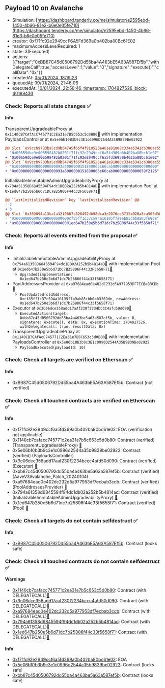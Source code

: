 ## Payload 10 on Avalanche

- Simulation: [https://dashboard.tenderly.co/me/simulator/e2595ebd-1450-4b66-81e3-b6e0e05fe710](https://dashboard.tenderly.co/me/simulator/e2595ebd-1450-4b66-81e3-b6e0e05fe710)
- creator: 0xf71fc92e2949ccF6A5Fd369a0b402ba80Bc61E02
- maximumAccessLevelRequired: 1
- state: 3(Executed)
- actions: [{"target":"0xBB87C45d0506792Dd55ba4A463bE5A63A587Ef5b","withDelegateCall":true,"accessLevel":1,"value":"0","signature":"execute()","callData":"0x"}]
- createdAt: [05/01/2024, 18:19:23](https://snowscan.xyz/tx/0xaf78674060ea678c2e3c79a5ba70faf6385dd3df45b7adb4bff2bd3397fa73b3)
- queuedAt: [09/01/2024, 21:46:06](https://snowscan.xyz/tx/0x7e9faefa0b9b3e7cb7b83c3edc9ef3eb54a1de8ba3b1dd7dbf7fd7cb6f86e16e)
- executedAt: [10/01/2024, 22:58:46, timestamp: 1704927526, block: 40199430](https://snowscan.xyz/tx/0x145cef0f3cd53d06c2aeb26b2363518b63bac1a914c9a77852e199b776b77c93)

### Check: Reports all state changes :white_check_mark:

#### Info


TransparentUpgradeableProxy at `0x1140CB7CAfAcC745771C2Ea31e7B5C653c5d0B80`[:ghost:](https://github.com/bgd-labs/aave-address-book "GovernanceV3Avalanche.PAYLOADS_CONTROLLER") with implementation PayloadsController at `0x5e06b10B3b9c3E1c0996D2544A35B9839Be02922`
```diff
@@ Slot `0x9ccb9783ba5cd0b54745f65f4f918525e461e91888c334e5342cb380ac558d53` @@
- "0x00659dbe9e006598482b0201f71fc92e2949ccf6a5fd369a0b402ba80bc61e02"
+ "0x00659dbe9e006598482b0301f71fc92e2949ccf6a5fd369a0b402ba80bc61e02"
@@ Slot `0x9ccb9783ba5cd0b54745f65f4f918525e461e91888c334e5342cb380ac558d54` @@
- "0x000000000000000000093a8000000151800065c66cab00000000000000000000"
+ "0x000000000000000000093a8000000151800065c66cab000000000000659f2126"
```

InitializableImmutableAdminUpgradeabilityProxy at `0x794a61358D6845594F94dc1DB02A252b5b4814aD`[:ghost:](https://github.com/bgd-labs/aave-address-book "AaveV3Avalanche.POOL") with implementation Pool at `0x1ed647b250e5b6d71DC7B25806F44c33F5658F71`[:ghost:](https://github.com/bgd-labs/aave-address-book "AaveV3Avalanche.POOL_IMPL")
```diff
@@ `lastInitializedRevision` key `lastInitializedRevision` @@
- 2
+ 3
@@ Slot `0x360894a13ba1a3210667c828492db98dca3e2076cc3735a920a3ca505d382bbc` @@
- "0x000000000000000000000000cf85ff1c37c594a10195f7a9ab85cbb0a03f69de"
+ "0x0000000000000000000000001ed647b250e5b6d71dc7b25806f44c33f5658f71"
```


### Check: Reports all events emitted from the proposal :white_check_mark:

#### Info

- InitializableImmutableAdminUpgradeabilityProxy at `0x794a61358D6845594F94dc1DB02A252b5b4814aD`[:ghost:](https://github.com/bgd-labs/aave-address-book "AaveV3Avalanche.POOL") with implementation Pool at `0x1ed647b250e5b6d71DC7B25806F44c33F5658F71`[:ghost:](https://github.com/bgd-labs/aave-address-book "AaveV3Avalanche.POOL_IMPL")
  - `Upgraded(implementation: 0x1ed647b250e5b6d71dc7b25806f44c33f5658f71)`
- PoolAddressesProvider at `0xa97684ead0e402dC232d5A977953DF7ECBaB3CDb`[:ghost:](https://github.com/bgd-labs/aave-address-book "AaveV3Avalanche.POOL_ADDRESSES_PROVIDER")
  - `PoolUpdated(oldAddress: 0xcf85ff1c37c594a10195f7a9ab85cbb0a03f69de, newAddress: 0x1ed647b250e5b6d71dc7b25806f44c33f5658f71)`
- Executor at `0x3C06dce358add17aAf230f2234bCCC4afd50d090`[:ghost:](https://github.com/bgd-labs/aave-address-book "AaveV2Avalanche.POOL_ADMIN, AaveV3Avalanche.ACL_ADMIN, GovernanceV3Avalanche.EXECUTOR_LVL_1")
  - `ExecutedAction(target: 0xbb87c45d0506792dd55ba4a463be5a63a587ef5b, value: 0, signature: execute(), data: 0x, executionTime: 1704927526, withDelegatecall: true, resultData: 0x)`
- TransparentUpgradeableProxy at `0x1140CB7CAfAcC745771C2Ea31e7B5C653c5d0B80`[:ghost:](https://github.com/bgd-labs/aave-address-book "GovernanceV3Avalanche.PAYLOADS_CONTROLLER") with implementation PayloadsController at `0x5e06b10B3b9c3E1c0996D2544A35B9839Be02922`
  - `PayloadExecuted(payloadId: 10)`

### Check: Check all targets are verified on Etherscan :white_check_mark:

#### Info

- 0xBB87C45d0506792Dd55ba4A463bE5A63A587Ef5b: Contract (not verified) 

### Check: Check all touched contracts are verified on Etherscan :white_check_mark:

#### Info

- 0xf71fc92e2949ccf6a5fd369a0b402ba80bc61e02: EOA (verification not applicable)
- 0x1140cb7cafacc745771c2ea31e7b5c653c5d0b80: Contract (verified) (TransparentUpgradeableProxy) [:ghost:](https://github.com/bgd-labs/aave-address-book "GovernanceV3Avalanche.PAYLOADS_CONTROLLER")
- 0x5e06b10b3b9c3e1c0996d2544a35b9839be02922: Contract (verified) (PayloadsController) 
- 0x3c06dce358add17aaf230f2234bccc4afd50d090: Contract (verified) (Executor) [:ghost:](https://github.com/bgd-labs/aave-address-book "AaveV2Avalanche.POOL_ADMIN, AaveV3Avalanche.ACL_ADMIN, GovernanceV3Avalanche.EXECUTOR_LVL_1")
- 0xbb87c45d0506792dd55ba4a463be5a63a587ef5b: Contract (verified) (AaveV3Avalanche_Patch_20240104) 
- 0xa97684ead0e402dc232d5a977953df7ecbab3cdb: Contract (verified) (PoolAddressesProvider) [:ghost:](https://github.com/bgd-labs/aave-address-book "AaveV3Avalanche.POOL_ADDRESSES_PROVIDER")
- 0x794a61358d6845594f94dc1db02a252b5b4814ad: Contract (verified) (InitializableImmutableAdminUpgradeabilityProxy) [:ghost:](https://github.com/bgd-labs/aave-address-book "AaveV3Avalanche.POOL")
- 0x1ed647b250e5b6d71dc7b25806f44c33f5658f71: Contract (verified) (Pool) [:ghost:](https://github.com/bgd-labs/aave-address-book "AaveV3Avalanche.POOL_IMPL")

### Check: Check all targets do not contain selfdestruct :white_check_mark:

#### Info

- [0xBB87C45d0506792Dd55ba4A463bE5A63A587Ef5b](https://snowscan.xyz/address/0xBB87C45d0506792Dd55ba4A463bE5A63A587Ef5b): Contract (looks safe)

### Check: Check all touched contracts do not contain selfdestruct :white_check_mark:

#### Warnings

- [0x1140cb7cafacc745771c2ea31e7b5c653c5d0b80](https://snowscan.xyz/address/0x1140cb7cafacc745771c2ea31e7b5c653c5d0b80): Contract (with DELEGATECALL)[:ghost:](https://github.com/bgd-labs/aave-address-book "GovernanceV3Avalanche.PAYLOADS_CONTROLLER")
- [0x3c06dce358add17aaf230f2234bccc4afd50d090](https://snowscan.xyz/address/0x3c06dce358add17aaf230f2234bccc4afd50d090): Contract (with DELEGATECALL)[:ghost:](https://github.com/bgd-labs/aave-address-book "AaveV2Avalanche.POOL_ADMIN, AaveV3Avalanche.ACL_ADMIN, GovernanceV3Avalanche.EXECUTOR_LVL_1")
- [0xa97684ead0e402dc232d5a977953df7ecbab3cdb](https://snowscan.xyz/address/0xa97684ead0e402dc232d5a977953df7ecbab3cdb): Contract (with DELEGATECALL)[:ghost:](https://github.com/bgd-labs/aave-address-book "AaveV3Avalanche.POOL_ADDRESSES_PROVIDER")
- [0x794a61358d6845594f94dc1db02a252b5b4814ad](https://snowscan.xyz/address/0x794a61358d6845594f94dc1db02a252b5b4814ad): Contract (with DELEGATECALL)[:ghost:](https://github.com/bgd-labs/aave-address-book "AaveV3Avalanche.POOL")
- [0x1ed647b250e5b6d71dc7b25806f44c33f5658f71](https://snowscan.xyz/address/0x1ed647b250e5b6d71dc7b25806f44c33f5658f71): Contract (with DELEGATECALL)[:ghost:](https://github.com/bgd-labs/aave-address-book "AaveV3Avalanche.POOL_IMPL")

#### Info

- [0xf71fc92e2949ccf6a5fd369a0b402ba80bc61e02](https://snowscan.xyz/address/0xf71fc92e2949ccf6a5fd369a0b402ba80bc61e02): EOA
- [0x5e06b10b3b9c3e1c0996d2544a35b9839be02922](https://snowscan.xyz/address/0x5e06b10b3b9c3e1c0996d2544a35b9839be02922): Contract (looks safe)
- [0xbb87c45d0506792dd55ba4a463be5a63a587ef5b](https://snowscan.xyz/address/0xbb87c45d0506792dd55ba4a463be5a63a587ef5b): Contract (looks safe)

